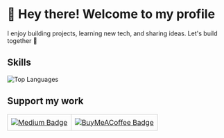 # 👋 Hey there! Welcome to my profile

I enjoy building projects, learning new tech, and sharing ideas. Let's build together 🚀

## Skills
![Top Languages](https://github-readme-stats.vercel.app/api/top-langs/?username=codexsb&layout=compact&theme=dark)

## Support my work

<table style="border-collapse: collapse; width: 100%;">
  <tr>
    <td style="border: 1px solid #ccc; padding: 8px; text-align: center;">
      <a href="https://medium.com/@yourusername" target="_blank">
        <img src="https://img.shields.io/badge/Medium-Blog-black?style=for-the-badge&logo=medium&logoColor=white" alt="Medium Badge">
      </a>
    </td>
    <td style="border: 1px solid #ccc; padding: 8px; text-align: center;">
      <a href="https://www.buymeacoffee.com/yourusername" target="_blank">
        <img src="https://img.shields.io/badge/Buy_Me_a_Coffee-Support-yellow?style=for-the-badge&logo=buy-me-a-coffee&logoColor=black" alt="BuyMeACoffee Badge">
      </a>
    </td>
  </tr>
</table>
